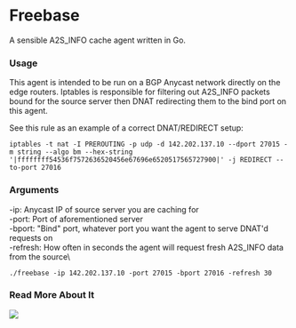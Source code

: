 # Freebase
A sensible A2S_INFO cache agent written in Go.

### Usage

This agent is intended to be run on a BGP Anycast network directly on the edge routers. Iptables is responsible for filtering out A2S_INFO packets bound for the source server then DNAT redirecting them to the bind port on this agent.

See this rule as an example of a correct DNAT/REDIRECT setup:

`iptables -t nat -I PREROUTING -p udp -d 142.202.137.10 --dport 27015 -m string --algo bm --hex-string '|ffffffff54536f7572636520456e67696e6520517565727900|' -j REDIRECT --to-port 27016`

### Arguments

-ip: Anycast IP of source server you are caching for\
-port: Port of aforementioned server\
-bport: "Bind" port, whatever port you want the agent to serve DNAT'd requests on\
-refresh: How often in seconds the agent will request fresh A2S_INFO data from the source\

`./freebase -ip 142.202.137.10 -port 27015 -bport 27016 -refresh 30`

### Read More About It

![](https://i.jrod.sh/2020/01/firefox_A02KUuDS52.png)

